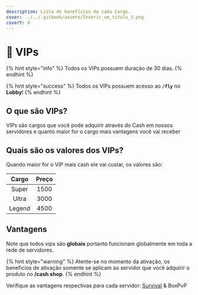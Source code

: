 ```yaml
---
description: Lista de benefícios de cada Cargo.
cover: ../../.gitbook/assets/Inserir_um_titulo_3.png
coverY: 0
---
```


# 💎 VIPs

{% hint style="info" %}
Todos os VIPs possuem duração de 30 dias.
{% endhint %}

{% hint style="success" %}
Todos os VIPs possuem acesso ao **`/fly`** no **Lobby**!
{% endhint %}

## O que são VIPs?

VIPs são cargos que você pode adquirir através do Cash em nossos servidores e quanto maior for o cargo mais vantagens você vai receber

## Quais são os valores dos VIPs?

Quando maior for o VIP mais cash ele vai custar, os valores são:

|  Cargo | Preço |
| :----: | :---: |
|  Super |  1500 |
|  Ultra |  3000 |
| Legend |  4500 |

## Vantagens

Note que todos vips são **globais** portanto funcionam globalmente em toda a rede de servidores.

{% hint style="warning" %}
Atente-se no momento da ativação, os beneficios de ativação somente se aplicam ao servidor que você adquirir o produto no **/cash shop**.
{% endhint %}

Verifique as vantagens respectivas para cada servidor: [Survival](../../survival/cash/vips.md) & BoxPvP

